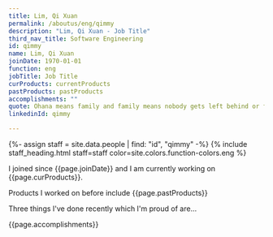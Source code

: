 ```yaml
---
title: Lim, Qi Xuan
permalink: /aboutus/eng/qimmy
description: "Lim, Qi Xuan - Job Title"
third_nav_title: Software Engineering
id: qimmy
name: Lim, Qi Xuan
joinDate: 1970-01-01
function: eng
jobTitle: Job Title
curProducts: currentProducts
pastProducts: pastProducts
accomplishments: ""
quote: Ohana means family and family means nobody gets left behind or forgotten.
linkedinId: qimmy

---
```


{%- assign staff = site.data.people | find: "id", "qimmy" -%}
{% include staff_heading.html staff=staff color=site.colors.function-colors.eng %}

<p>I joined since {{page.joinDate}} and I am currently working on {{page.curProducts}}.</p>

<p>Products I worked on before include {{page.pastProducts}}</p>

<p>Three things I've done recently which I'm proud of are...</p>
{{page.accomplishments}}
